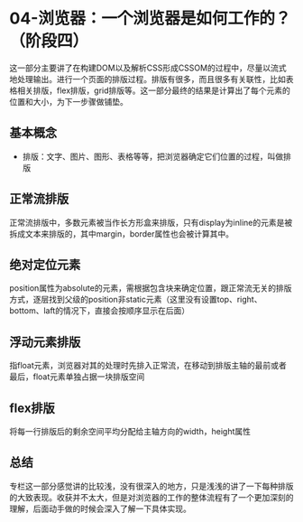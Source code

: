 # 04-浏览器：一个浏览器是如何工作的？（阶段四）

这一部分主要讲了在构建DOM以及解析CSS形成CSSOM的过程中，尽量以流式地处理输出。进行一个页面的排版过程。排版有很多，而且很多有关联性，比如表格相关排版，flex排版，grid排版等。这一部分最终的结果是计算出了每个元素的位置和大小，为下一步骤做铺垫。

## 基本概念

* 排版：文字、图片、图形、表格等等，把浏览器确定它们位置的过程，叫做排版

## 正常流排版

正常流排版中，多数元素被当作长方形盒来排版，只有display为inline的元素是被拆成文本来排版的，其中margin，border属性也会被计算其中。

## 绝对定位元素

position属性为absolute的元素，需根据包含块来确定位置，跟正常流无关的排版方式，逐层找到父级的position非static元素（这里没有设置top、right、bottom、laft的情况下，直接会按顺序显示在后面）

## 浮动元素排版

指float元素，浏览器对其的处理时先排入正常流，在移动到排版主轴的最前或者最后，float元素单独占据一块排版空间

## flex排版

将每一行排版后的剩余空间平均分配给主轴方向的width，height属性

## 总结

专栏这一部分感觉讲的比较浅，没有很深入的地方，只是浅浅的讲了一下每种排版的大致表现。收获并不太大，但是对浏览器的工作的整体流程有了一个更加深刻的理解，后面动手做的时候会深入了解一下具体实现。